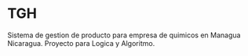 # TGH
Sistema de gestion de producto para empresa de quimicos en Managua Nicaragua. Proyecto para Logica y Algoritmo.
